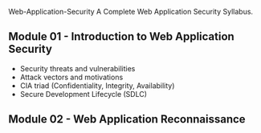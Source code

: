 Web-Application-Security
A Complete Web Application Security Syllabus.
## Module 01 - Introduction to Web Application Security
* Security threats and vulnerabilities
* Attack vectors and motivations
* CIA triad (Confidentiality, Integrity, Availability)
* Secure Development Lifecycle (SDLC)
## Module 02 - Web Application Reconnaissance
